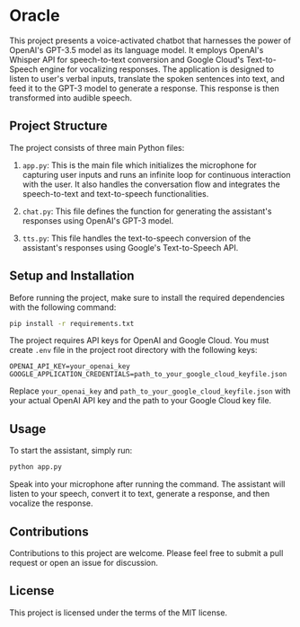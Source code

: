 # Oracle

This project presents a voice-activated chatbot that harnesses the power of OpenAI's GPT-3.5 model as its language model. It employs OpenAI's Whisper API for speech-to-text conversion and Google Cloud's Text-to-Speech engine for vocalizing responses. The application is designed to listen to user's verbal inputs, translate the spoken sentences into text, and feed it to the GPT-3 model to generate a response. This response is then transformed into audible speech.

## Project Structure

The project consists of three main Python files:

1. `app.py`: This is the main file which initializes the microphone for capturing user inputs and runs an infinite loop for continuous interaction with the user. It also handles the conversation flow and integrates the speech-to-text and text-to-speech functionalities.

2. `chat.py`: This file defines the function for generating the assistant's responses using OpenAI's GPT-3 model.

3. `tts.py`: This file handles the text-to-speech conversion of the assistant's responses using Google's Text-to-Speech API.

## Setup and Installation

Before running the project, make sure to install the required dependencies with the following command:

```bash
pip install -r requirements.txt
```

The project requires API keys for OpenAI and Google Cloud. You must create `.env` file in the project root directory with the following keys:

```dotenv
OPENAI_API_KEY=your_openai_key
GOOGLE_APPLICATION_CREDENTIALS=path_to_your_google_cloud_keyfile.json
```

Replace `your_openai_key` and `path_to_your_google_cloud_keyfile.json` with your actual OpenAI API key and the path to your Google Cloud key file.

## Usage

To start the assistant, simply run:

```bash
python app.py
```

Speak into your microphone after running the command. The assistant will listen to your speech, convert it to text, generate a response, and then vocalize the response.

## Contributions

Contributions to this project are welcome. Please feel free to submit a pull request or open an issue for discussion.

## License

This project is licensed under the terms of the MIT license.
